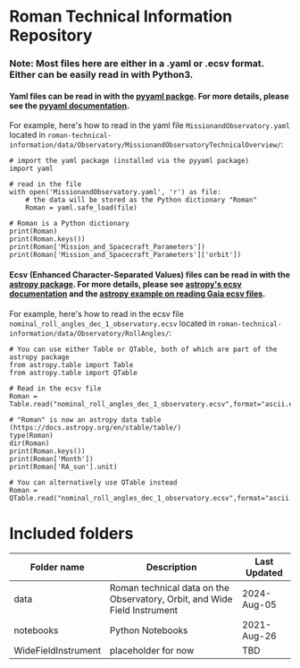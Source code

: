 # Roman Technical Information Repository

### Note: Most files here are either in a .yaml or .ecsv format. Either can be easily read in with Python3.
#### Yaml files can be read in with the [pyyaml packge](https://pyyaml.org). For more details, please see the [pyyaml documentation](https://pyyaml.org/wiki/PyYAMLDocumentation).
For example, here's how to read in the yaml file `MissionandObservatory.yaml` located in `roman-technical-information/data/Observatory/MissionandObservatoryTechnicalOverview/`:
```
# import the yaml package (installed via the pyyaml package)
import yaml

# read in the file
with open('MissionandObservatory.yaml', 'r') as file:
    # the data will be stored as the Python dictionary "Roman"
    Roman = yaml.safe_load(file)
    
# Roman is a Python dictionary
print(Roman)
print(Roman.keys())
print(Roman['Mission_and_Spacecraft_Parameters'])
print(Roman['Mission_and_Spacecraft_Parameters']['orbit'])
```

#### Ecsv (Enhanced Character-Separated Values) files can be read in with the [astropy package](https://www.astropy.org). For more details, please see [astropy's ecsv documentation](https://docs.astropy.org/en/stable/io/ascii/ecsv.html) and the [astropy example on reading Gaia ecsv files](https://docs.astropy.org/en/stable/io/ascii/read.html#reading-gaia-data-tables).
For example, here's how to read in the ecsv file `nominal_roll_angles_dec_1_observatory.ecsv` located in `roman-technical-information/data/Observatory/RollAngles/`: 
```
# You can use either Table or QTable, both of which are part of the astropy package
from astropy.table import Table
from astropy.table import QTable

# Read in the ecsv file
Roman = Table.read("nominal_roll_angles_dec_1_observatory.ecsv",format="ascii.ecsv")

# "Roman" is now an astropy data table (https://docs.astropy.org/en/stable/table/)
type(Roman)
dir(Roman)
print(Roman.keys())
print(Roman['Month'])
print(Roman['RA_sun'].unit)

# You can alternatively use QTable instead
Roman = QTable.read("nominal_roll_angles_dec_1_observatory.ecsv",format="ascii.ecsv")

```

# Included folders


| Folder name         | Description                                                               | Last Updated |
|---------------------|---------------------------------------------------------------------------|--------------|
| data                | Roman technical data on the Observatory, Orbit, and Wide Field Instrument | 2024-Aug-05  |
| notebooks           | Python Notebooks                                                          | 2021-Aug-26  |
| WideFieldInstrument | placeholder for now                                                       | TBD          |